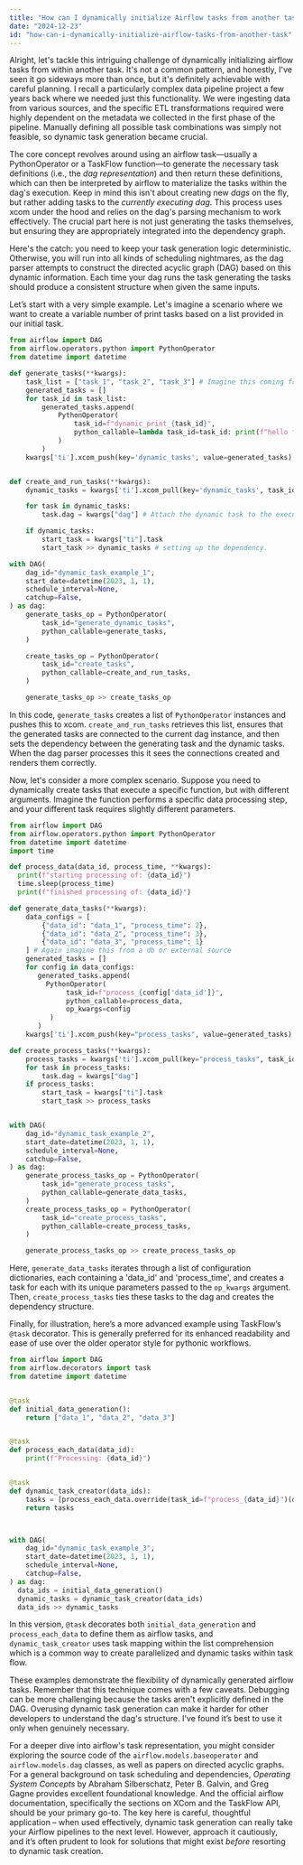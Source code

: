 ```yaml
---
title: "How can I dynamically initialize Airflow tasks from another task?"
date: "2024-12-23"
id: "how-can-i-dynamically-initialize-airflow-tasks-from-another-task"
---
```


Alright, let's tackle this intriguing challenge of dynamically initializing airflow tasks from within another task. It's not a common pattern, and honestly, I've seen it go sideways more than once, but it's definitely achievable with careful planning. I recall a particularly complex data pipeline project a few years back where we needed just this functionality. We were ingesting data from various sources, and the specific ETL transformations required were highly dependent on the metadata we collected in the first phase of the pipeline. Manually defining all possible task combinations was simply not feasible, so dynamic task generation became crucial.

The core concept revolves around using an airflow task—usually a PythonOperator or a TaskFlow function—to generate the necessary task definitions (i.e., the *dag representation*) and then return these definitions, which can then be interpreted by airflow to materialize the tasks within the dag's execution. Keep in mind this isn't about creating new *dags* on the fly, but rather adding tasks to the *currently executing dag*. This process uses xcom under the hood and relies on the dag's parsing mechanism to work effectively. The crucial part here is not just generating the tasks themselves, but ensuring they are appropriately integrated into the dependency graph.

Here's the catch: you need to keep your task generation logic deterministic. Otherwise, you will run into all kinds of scheduling nightmares, as the dag parser attempts to construct the directed acyclic graph (DAG) based on this dynamic information. Each time your dag runs the task generating the tasks should produce a consistent structure when given the same inputs.

Let’s start with a very simple example. Let's imagine a scenario where we want to create a variable number of print tasks based on a list provided in our initial task.

```python
from airflow import DAG
from airflow.operators.python import PythonOperator
from datetime import datetime

def generate_tasks(**kwargs):
    task_list = ["task_1", "task_2", "task_3"] # Imagine this coming from xcom or a database
    generated_tasks = []
    for task_id in task_list:
        generated_tasks.append(
            PythonOperator(
                task_id=f"dynamic_print_{task_id}",
                python_callable=lambda task_id=task_id: print(f"hello from {task_id}"),
            )
        )
    kwargs['ti'].xcom_push(key='dynamic_tasks', value=generated_tasks)


def create_and_run_tasks(**kwargs):
    dynamic_tasks = kwargs['ti'].xcom_pull(key='dynamic_tasks', task_ids="generate_dynamic_tasks")

    for task in dynamic_tasks:
        task.dag = kwargs["dag"] # Attach the dynamic task to the executing dag

    if dynamic_tasks:
        start_task = kwargs["ti"].task
        start_task >> dynamic_tasks # setting up the dependency.

with DAG(
    dag_id="dynamic_task_example_1",
    start_date=datetime(2023, 1, 1),
    schedule_interval=None,
    catchup=False,
) as dag:
    generate_tasks_op = PythonOperator(
        task_id="generate_dynamic_tasks",
        python_callable=generate_tasks,
    )

    create_tasks_op = PythonOperator(
        task_id="create_tasks",
        python_callable=create_and_run_tasks,
    )

    generate_tasks_op >> create_tasks_op
```
In this code, `generate_tasks` creates a list of `PythonOperator` instances and pushes this to xcom. `create_and_run_tasks` retrieves this list, ensures that the generated tasks are connected to the current dag instance, and then sets the dependency between the generating task and the dynamic tasks. When the dag parser processes this it sees the connections created and renders them correctly.

Now, let's consider a more complex scenario. Suppose you need to dynamically create tasks that execute a specific function, but with different arguments. Imagine the function performs a specific data processing step, and your different task requires slightly different parameters.

```python
from airflow import DAG
from airflow.operators.python import PythonOperator
from datetime import datetime
import time

def process_data(data_id, process_time, **kwargs):
  print(f"starting processing of: {data_id}")
  time.sleep(process_time)
  print(f"finished processing of: {data_id}")

def generate_data_tasks(**kwargs):
    data_configs = [
        {"data_id": "data_1", "process_time": 2},
        {"data_id": "data_2", "process_time": 3},
        {"data_id": "data_3", "process_time": 1}
    ] # Again imagine this from a db or external source
    generated_tasks = []
    for config in data_configs:
       generated_tasks.append(
         PythonOperator(
              task_id=f"process_{config['data_id']}",
              python_callable=process_data,
              op_kwargs=config
          )
       )
    kwargs['ti'].xcom_push(key="process_tasks", value=generated_tasks)

def create_process_tasks(**kwargs):
    process_tasks = kwargs['ti'].xcom_pull(key="process_tasks", task_ids="generate_process_tasks")
    for task in process_tasks:
        task.dag = kwargs["dag"]
    if process_tasks:
        start_task = kwargs["ti"].task
        start_task >> process_tasks


with DAG(
    dag_id="dynamic_task_example_2",
    start_date=datetime(2023, 1, 1),
    schedule_interval=None,
    catchup=False,
) as dag:
    generate_process_tasks_op = PythonOperator(
        task_id="generate_process_tasks",
        python_callable=generate_data_tasks,
    )
    create_process_tasks_op = PythonOperator(
        task_id="create_process_tasks",
        python_callable=create_process_tasks,
    )

    generate_process_tasks_op >> create_process_tasks_op
```
Here, `generate_data_tasks` iterates through a list of configuration dictionaries, each containing a 'data_id' and 'process_time', and creates a task for each with its unique parameters passed to the `op_kwargs` argument. Then, `create_process_tasks` ties these tasks to the dag and creates the dependency structure.

Finally, for illustration, here’s a more advanced example using TaskFlow’s `@task` decorator. This is generally preferred for its enhanced readability and ease of use over the older operator style for pythonic workflows.

```python
from airflow import DAG
from airflow.decorators import task
from datetime import datetime


@task
def initial_data_generation():
    return ["data_1", "data_2", "data_3"]


@task
def process_each_data(data_id):
    print(f"Processing: {data_id}")


@task
def dynamic_task_creator(data_ids):
    tasks = [process_each_data.override(task_id=f"process_{data_id}")(data_id=data_id) for data_id in data_ids]
    return tasks



with DAG(
    dag_id="dynamic_task_example_3",
    start_date=datetime(2023, 1, 1),
    schedule_interval=None,
    catchup=False,
) as dag:
  data_ids = initial_data_generation()
  dynamic_tasks = dynamic_task_creator(data_ids)
  data_ids >> dynamic_tasks
```

In this version, `@task` decorates both `initial_data_generation` and `process_each_data` to define them as airflow tasks, and `dynamic_task_creator` uses task mapping within the list comprehension which is a common way to create parallelized and dynamic tasks within task flow.

These examples demonstrate the flexibility of dynamically generated airflow tasks. Remember that this technique comes with a few caveats. Debugging can be more challenging because the tasks aren't explicitly defined in the DAG. Overusing dynamic task generation can make it harder for other developers to understand the dag's structure. I've found it’s best to use it only when genuinely necessary.

For a deeper dive into airflow's task representation, you might consider exploring the source code of the `airflow.models.baseoperator` and `airflow.models.dag` classes, as well as papers on directed acyclic graphs. For a general background on task scheduling and dependencies, *Operating System Concepts* by Abraham Silberschatz, Peter B. Galvin, and Greg Gagne provides excellent foundational knowledge. And the official airflow documentation, specifically the sections on XCom and the TaskFlow API, should be your primary go-to. The key here is careful, thoughtful application – when used effectively, dynamic task generation can really take your Airflow pipelines to the next level. However, approach it cautiously, and it’s often prudent to look for solutions that might exist *before* resorting to dynamic task creation.
